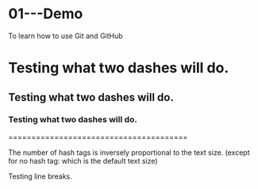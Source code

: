 # 01---Demo
To learn how to use Git and GitHub
# Testing what two dashes will do.
## Testing what two dashes will do.
### Testing what two dashes will do.
=======================================

The number of hash tags is inversely proportional to the text size. (except for no hash tag: which is the default text size)

Testing line breaks. 